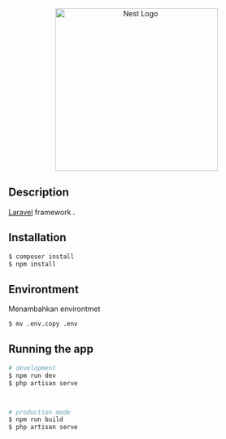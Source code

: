 <p align="center">
  <a href="https://laravel.com/" target="blank"><img src="https://laravel.com/img/logomark.min.svg" width="320" alt="Nest Logo" /></a>
</p>

## Description

[Laravel](https://laravel.com) framework .

## Installation

```bash
$ composer install
$ npm install
```

## Environtment

Menambahkan environtmet

```bash
$ mv .env.copy .env
```

## Running the app

```bash
# development
$ npm run dev
$ php artisan serve



# production mode
$ npm run build
$ php artisan serve
```
